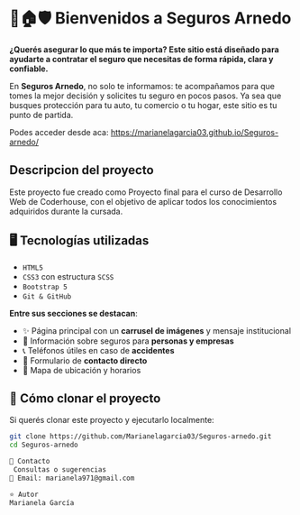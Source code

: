 # 🚗🏠🛡️ Bienvenidos a Seguros Arnedo
 **¿Querés asegurar lo que más te importa? Este sitio está diseñado para ayudarte a contratar el seguro que necesitas de forma rápida, clara y confiable.**

En **Seguros Arnedo**, no solo te informamos: te acompañamos para que tomes la mejor decisión y solicites tu seguro en pocos pasos. Ya sea que busques protección para tu auto, tu comercio o tu hogar, este sitio es tu punto de partida.

Podes acceder desde aca: https://marianelagarcia03.github.io/Seguros-arnedo/

## Descripcion del proyecto
Este proyecto fue creado como Proyecto final para el curso de Desarrollo Web de Coderhouse, con el objetivo de aplicar todos los conocimientos adquiridos durante la cursada.

## 🖥️ Tecnologías utilizadas

- `HTML5`
- `CSS3` con estructura `SCSS`
- `Bootstrap 5`
- `Git & GitHub`

**Entre sus secciones se destacan**:
- ✨ Página principal con un **carrusel de imágenes** y mensaje institucional
- 🏢 Información sobre seguros para **personas y empresas**
- 📞 Teléfonos útiles en caso de **accidentes**
- 💬 Formulario de **contacto directo**
- 📍 Mapa de ubicación y horarios

## 📂 Cómo clonar el proyecto

Si querés clonar este proyecto y ejecutarlo localmente:

```bash
git clone https://github.com/Marianelagarcia03/Seguros-arnedo.git
cd Seguros-arnedo

🤝 Contacto
 Consultas o sugerencias
📧 Email: marianela971@gmail.com

⭐ Autor
Marianela García













